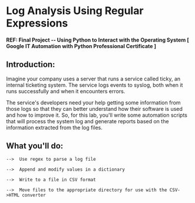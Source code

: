 # Log Analysis Using Regular Expressions

#### REF: Final Project -- Using Python to Interact with the Operating System [ Google IT Automation with Python Professional Certificate ]

## Introduction:

Imagine your company uses a server that runs a service called ticky, an internal ticketing system. The service logs events to syslog, both when it runs successfully and when it encounters errors.

The service's developers need your help getting some information from those logs so that they can better understand how their software is used and how to improve it. So, for this lab, you'll write some automation scripts that will process the system log and generate reports based on the information extracted from the log files.

## What you'll do:

    -->  Use regex to parse a log file

    -->  Append and modify values in a dictionary

    -->  Write to a file in CSV format

    -->  Move files to the appropriate directory for use with the CSV->HTML converter
